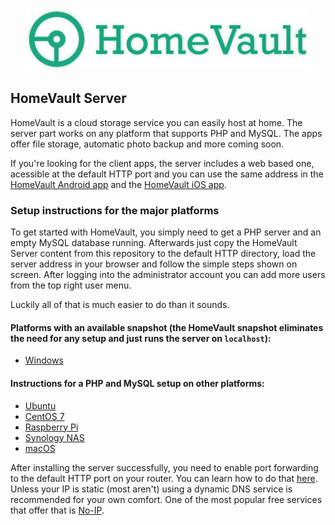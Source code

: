 <p align="center">
  <img height="100" src="https://raw.githubusercontent.com/nicolasmart/homevault_server_windows_easyphp/main/eds-www/res/drawables/homevault_logo_big.svg"/>
</p>

## HomeVault Server

HomeVault is a cloud storage service you can easily host at home. The server part works on any platform that supports PHP and MySQL. The apps offer file storage, automatic photo backup and more coming soon.

If you're looking for the client apps, the server includes a web based one, acessible at the default HTTP port and you can use the same address in the [HomeVault Android app](https://github.com/nicolasmart/homevault_client_android) and the [HomeVault iOS app](https://github.com/nicolasmart/homevault_client_ios).

### Setup instructions for the major platforms

To get started with HomeVault, you simply need to get a PHP server and an empty MySQL database running. Afterwards just copy the HomeVault Server content from this repository to the default HTTP directory, load the server address in your browser and follow the simple steps shown on screen. After logging into the administrator account you can add more users from the top right user menu.

Luckily all of that is much easier to do than it sounds.

#### Platforms with an available snapshot (the HomeVault snapshot eliminates the need for any setup and just runs the server on `localhost`):
- [Windows](https://github.com/nicolasmart/homevault_server_windows_easyphp)

#### Instructions for a PHP and MySQL setup on other platforms:
- [Ubuntu](https://www.digitalocean.com/community/tutorials/how-to-install-linux-apache-mysql-php-lamp-stack-on-ubuntu-20-04)
- [CentOS 7](https://www.digitalocean.com/community/tutorials/how-to-install-linux-apache-mysql-php-lamp-stack-on-centos-7)
- [Raspberry Pi](https://randomnerdtutorials.com/raspberry-pi-apache-mysql-php-lamp-server/)
- [Synology NAS](https://www.synology.com/en-nz/knowledgebase/DSM/tutorial/Service_Application/How_to_host_a_website_on_Synology_NAS)
- [macOS](https://jasonmccreary.me/articles/install-apache-php-mysql-mac-os-x-catalina/)

After installing the server successfully, you need to enable port forwarding to the default HTTP port on your router. You can learn how to do that [here](https://www.noip.com/support/knowledgebase/general-port-forwarding-guide/). Unless your IP is static (most aren't) using a dynamic DNS service is recommended for your own comfort. One of the most popular free services that offer that is [No-IP](https://www.noip.com/).
